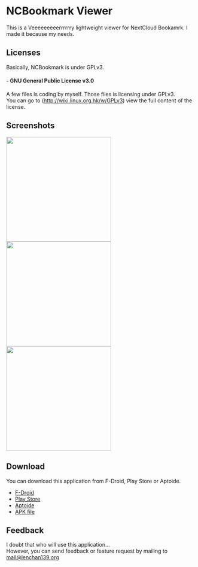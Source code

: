 # NCBookmark Viewer
This is a Veeeeeeeeerrrrrry lightweight viewer for NextCloud Bookamrk. I made it because my needs.   

## Licenses
Basically, NCBookmark is under GPLv3.

 
#### - GNU General Public License v3.0
  A few files is coding by myself. Those files is licensing under GPLv3.  
  You can go to (http://wiki.linux.org.hk/w/GPLv3) view the full content of the license.
## Screenshots
<img src="https://github.com/lenchan139/NCBookmark/raw/master/screenshots/photo_2017-04-15_17-12-21.jpg" width="280"> <img src="https://github.com/lenchan139/NCBookmark/raw/master/screenshots/photo_2017-04-15_17-12-19.jpg" width="280"> <img src="https://gitlab.com/lenchan139/NCBookmark/raw/master/screenshots/Screen_Shot_2018-07-27_at_13.26.20.png" width="280"> 
## Download
You can download this application from F-Droid, Play Store or Aptoide.
- [F-Droid](https://f-droid.org/packages/org.lenchan139.ncbookmark/)
- [Play Store](https://play.google.com/store/apps/details?id=org.lenchan139.ncbookmark)
- [Aptoide](https://nc-bookmark-viewer.en.aptoide.com/)
- [APK file](https://github.com/lenchan139/NCBookmark/blob/master/app/app-release.apk?raw=true)

## Feedback
I doubt that who will use this application...  
However, you can send feedback or feature request by mailing to mail@lenchan139.org
